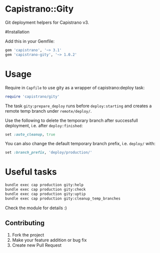 # Capistrano::Gity

Git deployment helpers for Capistrano v3.

#Installation

Add this in your Gemfile:

```ruby
gem 'capistrano', '~> 3.1'
gem 'capistrano-gity', '~> 1.0.2'
```

# Usage

Require in `Capfile` to use gity as a wrapper of capistrano:deploy task:

```ruby
require 'capistrano/gity'
```

The task `gity:prepare_deploy` runs before `deploy:starting` and creates a remote temp branch under `remote/deploy/`.

Use the following to delete the temporary branch after successfull deployment,
i.e. after `deploy:finished`:

```ruby
set :auto_cleanup, true
```

You can also change the default temporary branch prefix, i.e. `deploy/` with:

```ruby
set :branch_prefix, 'deploy/production/'
```

# Useful tasks

```sh
bundle exec cap production gity:help
bundle exec cap production gity:check
bundle exec cap production gity:uptip
bundle exec cap production gity:cleanup_temp_branches
```

Check the module for details :)

## Contributing

1. Fork the project
2. Make your feature addition or bug fix
3. Create new Pull Request
